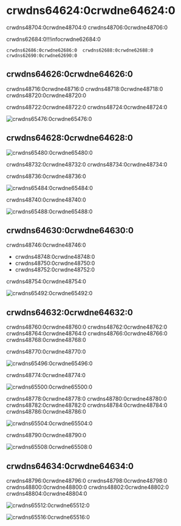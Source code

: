 # crwdns64624:0crwdne64624:0

crwdns48704:0crwdne48704:0  crwdns48706:0crwdne48706:0

crwdns62684:0!!!infocrwdne62684:0

    crwdns62686:0crwdne62686:0  crwdns62688:0crwdne62688:0 crwdns62690:0crwdne62690:0

## crwdns64626:0crwdne64626:0

crwdns48716:0crwdne48716:0  crwdns48718:0crwdne48718:0  crwdns48720:0crwdne48720:0

 crwdns48722:0crwdne48722:0  crwdns48724:0crwdne48724:0

![crwdns65476:0crwdne65476:0](crwdns65474:0crwdne65474:0)

## crwdns64628:0crwdne64628:0

![crwdns65480:0crwdne65480:0](crwdns65478:0crwdne65478:0)

crwdns48732:0crwdne48732:0  crwdns48734:0crwdne48734:0

crwdns48736:0crwdne48736:0

![crwdns65484:0crwdne65484:0](crwdns65482:0crwdne65482:0)

crwdns48740:0crwdne48740:0

![crwdns65488:0crwdne65488:0](crwdns65486:0crwdne65486:0)

## crwdns64630:0crwdne64630:0

crwdns48746:0crwdne48746:0

* crwdns48748:0crwdne48748:0
* crwdns48750:0crwdne48750:0
* crwdns48752:0crwdne48752:0

crwdns48754:0crwdne48754:0

![crwdns65492:0crwdne65492:0](crwdns65490:0crwdne65490:0)

## crwdns64632:0crwdne64632:0

crwdns48760:0crwdne48760:0  crwdns48762:0crwdne48762:0 crwdns48764:0crwdne48764:0  crwdns48766:0crwdne48766:0  crwdns48768:0crwdne48768:0

crwdns48770:0crwdne48770:0

![crwdns65496:0crwdne65496:0](crwdns65494:0crwdne65494:0)

crwdns48774:0crwdne48774:0

![crwdns65500:0crwdne65500:0](crwdns65498:0crwdne65498:0)

crwdns48778:0crwdne48778:0  crwdns48780:0crwdne48780:0  crwdns48782:0crwdne48782:0 crwdns48784:0crwdne48784:0  crwdns48786:0crwdne48786:0

![crwdns65504:0crwdne65504:0](crwdns65502:0crwdne65502:0)

crwdns48790:0crwdne48790:0

![crwdns65508:0crwdne65508:0](crwdns65506:0crwdne65506:0)

## crwdns64634:0crwdne64634:0

crwdns48796:0crwdne48796:0 crwdns48798:0crwdne48798:0  crwdns48800:0crwdne48800:0 crwdns48802:0crwdne48802:0 crwdns48804:0crwdne48804:0

![crwdns65512:0crwdne65512:0](crwdns65510:0crwdne65510:0)

![crwdns65516:0crwdne65516:0](crwdns65514:0crwdne65514:0)
